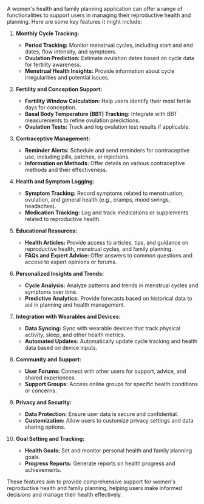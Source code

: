 A women's health and family planning application can offer a range of functionalities to support users in managing their reproductive health and planning. Here are some key features it might include:

1. **Monthly Cycle Tracking:**
   - **Period Tracking:** Monitor menstrual cycles, including start and end dates, flow intensity, and symptoms.
   - **Ovulation Prediction:** Estimate ovulation dates based on cycle data for fertility awareness.
   - **Menstrual Health Insights:** Provide information about cycle irregularities and potential issues.

2. **Fertility and Conception Support:**
   - **Fertility Window Calculation:** Help users identify their most fertile days for conception.
   - **Basal Body Temperature (BBT) Tracking:** Integrate with BBT measurements to refine ovulation predictions.
   - **Ovulation Tests:** Track and log ovulation test results if applicable.

3. **Contraceptive Management:**
   - **Reminder Alerts:** Schedule and send reminders for contraceptive use, including pills, patches, or injections.
   - **Information on Methods:** Offer details on various contraceptive methods and their effectiveness.

4. **Health and Symptom Logging:**
   - **Symptom Tracking:** Record symptoms related to menstruation, ovulation, and general health (e.g., cramps, mood swings, headaches).
   - **Medication Tracking:** Log and track medications or supplements related to reproductive health.

5. **Educational Resources:**
   - **Health Articles:** Provide access to articles, tips, and guidance on reproductive health, menstrual cycles, and family planning.
   - **FAQs and Expert Advice:** Offer answers to common questions and access to expert opinions or forums.

6. **Personalized Insights and Trends:**
   - **Cycle Analysis:** Analyze patterns and trends in menstrual cycles and symptoms over time.
   - **Predictive Analytics:** Provide forecasts based on historical data to aid in planning and health management.

7. **Integration with Wearables and Devices:**
   - **Data Syncing:** Sync with wearable devices that track physical activity, sleep, and other health metrics.
   - **Automated Updates:** Automatically update cycle tracking and health data based on device inputs.

8. **Community and Support:**
   - **User Forums:** Connect with other users for support, advice, and shared experiences.
   - **Support Groups:** Access online groups for specific health conditions or concerns.

9. **Privacy and Security:**
   - **Data Protection:** Ensure user data is secure and confidential.
   - **Customization:** Allow users to customize privacy settings and data sharing options.

10. **Goal Setting and Tracking:**
    - **Health Goals:** Set and monitor personal health and family planning goals.
    - **Progress Reports:** Generate reports on health progress and achievements.

These features aim to provide comprehensive support for women's reproductive health and family planning, helping users make informed decisions and manage their health effectively.